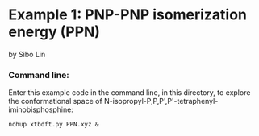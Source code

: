 Example 1: PNP-PNP isomerization energy (PPN)
========================================
by Sibo Lin

### Command line:

Enter this example code in the command line, in this directory, to explore the conformational space of N-isopropyl-P,P,P',P'-tetraphenyl-iminobisphosphine:

`nohup xtbdft.py PPN.xyz &`
